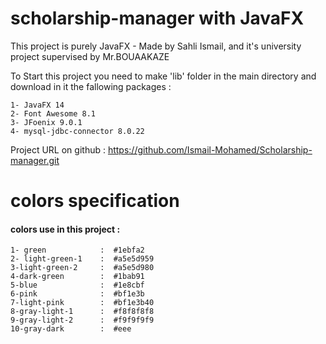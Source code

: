 # scholarship-manager with JavaFX 

This project is purely JavaFX - Made by Sahli Ismail, and it's university project supervised by Mr.BOUAAKAZE 

To Start this project you need to make 'lib' folder in the main directory and download in it the fallowing packages :

    1- JavaFX 14
    2- Font Awesome 8.1
    3- JFoenix 9.0.1
    4- mysql-jdbc-connector 8.0.22

Project URL on github : https://github.com/Ismail-Mohamed/Scholarship-manager.git


# colors specification
#### colors use in this project :


    1- green            :  #1ebfa2
    2- light-green-1    :  #a5e5d959
    3-light-green-2     :  #a5e5d980
    4-dark-green        :  #1bab91
    5-blue              :  #1e8cbf
    6-pink              :  #bf1e3b
    7-light-pink        :  #bf1e3b40
    8-gray-light-1      :  #f8f8f8f8
    9-gray-light-2 	    :  #f9f9f9f9
    10-gray-dark        :  #eee


